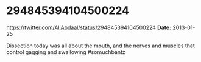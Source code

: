 # 294845394104500224
https://twitter.com/AliAbdaal/status/294845394104500224
**Date:** 2013-01-25

Dissection today was all about the mouth, and the nerves and muscles that control gagging and swallowing #somuchbantz
